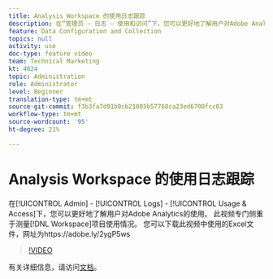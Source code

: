```yaml
---
title: Analysis Workspace 的使用日志跟踪
description: 在“管理员 — 日志 — 使用和访问”下，您可以更好地了解用户对Adobe Analytics的使用。 此视频专门侧重于测量Workspace项目使用情况。
feature: Data Configuration and Collection
topics: null
activity: use
doc-type: feature video
team: Technical Marketing
kt: 4024
topic: Administration
role: Administrator
level: Beginner
translation-type: tm+mt
source-git-commit: f3b3fa7d91b0cb21005b57768ca23ed6700fcc03
workflow-type: tm+mt
source-wordcount: '95'
ht-degree: 21%

---
```



# Analysis Workspace 的使用日志跟踪

在[!UICONTROL Admin] - [!UICONTROL Logs] - [!UICONTROL Usage &amp; Access]下，您可以更好地了解用户对Adobe Analytics的使用。 此视频专门侧重于测量[!DNL Workspace]项目使用情况。 您可以下载此视频中使用的Excel文件，网址为https://adobe.ly/2ygP5ws

>[!VIDEO](https://video.tv.adobe.com/v/29768/?quality=12)

有关详细信息，请访问[文档](https://docs.adobe.com/help/en/analytics/admin/admin-tools/logs.html)。
